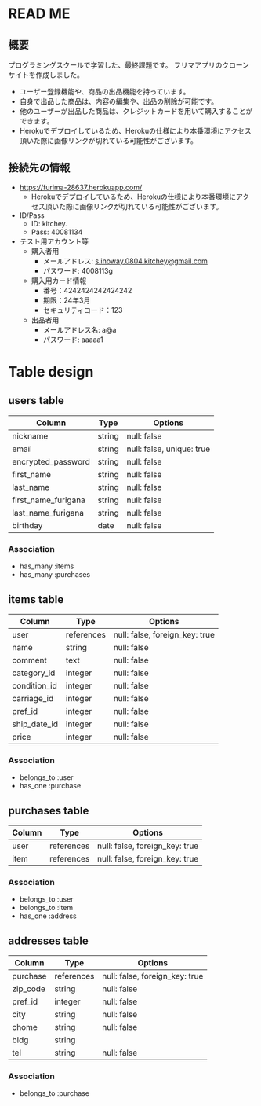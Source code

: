 # READ ME

## 概要
プログラミングスクールで学習した、最終課題です。
フリマアプリのクローンサイトを作成しました。
- ユーザー登録機能や、商品の出品機能を持っています。
- 自身で出品した商品は、内容の編集や、出品の削除が可能です。
- 他のユーザーが出品した商品は、クレジットカードを用いて購入することができます。
- Herokuでデプロイしているため、Herokuの仕様により本番環境にアクセス頂いた際に画像リンクが切れている可能性がございます。

## 接続先の情報
- https://furima-28637.herokuapp.com/
  - Herokuでデプロイしているため、Herokuの仕様により本番環境にアクセス頂いた際に画像リンクが切れている可能性がございます。
- ID/Pass
  - ID: kitchey.
  - Pass: 40081134
- テスト用アカウント等
  - 購入者用
    - メールアドレス: s.inoway.0804.kitchey@gmail.com
    - パスワード: 4008113g
  - 購入用カード情報
    - 番号：4242424242424242
    - 期限：24年3月
    - セキュリティコード：123
  - 出品者用
    - メールアドレス名: a@a
    - パスワード: aaaaa1



# Table design

## users table

| Column              | Type   | Options                   |
| ------------------  | ------ | ------------------------- |
| nickname            | string | null: false               |
| email               | string | null: false, unique: true |
| encrypted_password  | string | null: false               |
| first_name          | string | null: false               |
| last_name           | string | null: false               |
| first_name_furigana | string | null: false               |
| last_name_furigana  | string | null: false               |
| birthday            | date   | null: false               |

### Association

- has_many :items
- has_many :purchases

## items table

| Column       | Type       | Options                        |
| ------------ | ---------- | ------------------------------ |
| user         | references | null: false, foreign_key: true |
| name         | string     | null: false                    |
| comment      | text       | null: false                    |
| category_id  | integer    | null: false                    |
| condition_id | integer    | null: false                    |
| carriage_id  | integer    | null: false                    |
| pref_id      | integer    | null: false                    |
| ship_date_id | integer    | null: false                    |
| price        | integer    | null: false                    |

### Association

- belongs_to :user
- has_one :purchase

## purchases table

| Column | Type       | Options                        |
| ------ | ---------- | ------------------------------ |
| user   | references | null: false, foreign_key: true |
| item   | references | null: false, foreign_key: true |

### Association

- belongs_to :user
- belongs_to :item
- has_one :address

## addresses table

| Column   | Type       | Options                        |
| -------- | ---------- | ------------------------------ |
| purchase | references | null: false, foreign_key: true |
| zip_code | string     | null: false                    |
| pref_id  | integer    | null: false                    |
| city     | string     | null: false                    |
| chome    | string     | null: false                    |
| bldg     | string     |                                |
| tel      | string     | null: false                    |

### Association

- belongs_to :purchase
